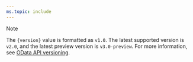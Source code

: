 ```yaml
---
ms.topic: include
---
```


> [!NOTE]  
> The `{version}` value is formatted as `v1.0`. The latest supported version is `v2.0`, and the latest preview version is `v3.0-preview`. For more information, see [OData API versioning](/azure/devops/report/extend-analytics/odata-api-version).
